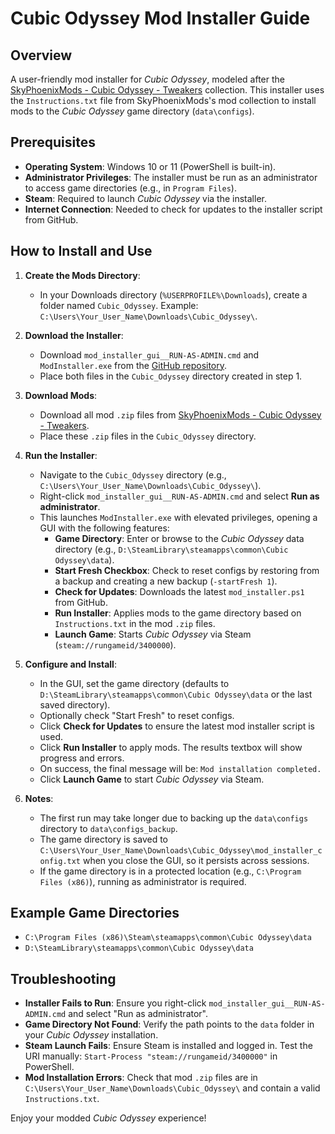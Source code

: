 # Cubic Odyssey Mod Installer Guide

## Overview
A user-friendly mod installer for *Cubic Odyssey*, modeled after the [SkyPhoenixMods - Cubic Odyssey - Tweakers](https://www.nexusmods.com/cubicodyssey/mods/5?tab=description) collection. This installer uses the `Instructions.txt` file from SkyPhoenixMods's mod collection to install mods to the *Cubic Odyssey* game directory (`data\configs`).

## Prerequisites
- **Operating System**: Windows 10 or 11 (PowerShell is built-in).
- **Administrator Privileges**: The installer must be run as an administrator to access game directories (e.g., in `Program Files`).
- **Steam**: Required to launch *Cubic Odyssey* via the installer.
- **Internet Connection**: Needed to check for updates to the installer script from GitHub.

## How to Install and Use

1. **Create the Mods Directory**:
   - In your Downloads directory (`%USERPROFILE%\Downloads`), create a folder named `Cubic_Odyssey`. Example: `C:\Users\Your_User_Name\Downloads\Cubic_Odyssey\`.

2. **Download the Installer**:
   - Download `mod_installer_gui__RUN-AS-ADMIN.cmd` and `ModInstaller.exe` from the [GitHub repository](https://github.com/SirFrostingham/cubic_odyssey_mods_installer).
   - Place both files in the `Cubic_Odyssey` directory created in step 1.

3. **Download Mods**:
   - Download all mod `.zip` files from [SkyPhoenixMods - Cubic Odyssey - Tweakers](https://www.nexusmods.com/cubicodyssey/mods/5?tab=files).
   - Place these `.zip` files in the `Cubic_Odyssey` directory.

4. **Run the Installer**:
   - Navigate to the `Cubic_Odyssey` directory (e.g., `C:\Users\Your_User_Name\Downloads\Cubic_Odyssey\`).
   - Right-click `mod_installer_gui__RUN-AS-ADMIN.cmd` and select **Run as administrator**.
   - This launches `ModInstaller.exe` with elevated privileges, opening a GUI with the following features:
     - **Game Directory**: Enter or browse to the *Cubic Odyssey* data directory (e.g., `D:\SteamLibrary\steamapps\common\Cubic Odyssey\data`).
     - **Start Fresh Checkbox**: Check to reset configs by restoring from a backup and creating a new backup (`-startFresh 1`).
     - **Check for Updates**: Downloads the latest `mod_installer.ps1` from GitHub.
     - **Run Installer**: Applies mods to the game directory based on `Instructions.txt` in the mod `.zip` files.
     - **Launch Game**: Starts *Cubic Odyssey* via Steam (`steam://rungameid/3400000`).

5. **Configure and Install**:
   - In the GUI, set the game directory (defaults to `D:\SteamLibrary\steamapps\common\Cubic Odyssey\data` or the last saved directory).
   - Optionally check "Start Fresh" to reset configs.
   - Click **Check for Updates** to ensure the latest mod installer script is used.
   - Click **Run Installer** to apply mods. The results textbox will show progress and errors.
   - On success, the final message will be: `Mod installation completed.`
   - Click **Launch Game** to start *Cubic Odyssey* via Steam.

6. **Notes**:
   - The first run may take longer due to backing up the `data\configs` directory to `data\configs_backup`.
   - The game directory is saved to `C:\Users\Your_User_Name\Downloads\Cubic_Odyssey\mod_installer_config.txt` when you close the GUI, so it persists across sessions.
   - If the game directory is in a protected location (e.g., `C:\Program Files (x86)`), running as administrator is required.

## Example Game Directories
- `C:\Program Files (x86)\Steam\steamapps\common\Cubic Odyssey\data`
- `D:\SteamLibrary\steamapps\common\Cubic Odyssey\data`

## Troubleshooting
- **Installer Fails to Run**: Ensure you right-click `mod_installer_gui__RUN-AS-ADMIN.cmd` and select "Run as administrator".
- **Game Directory Not Found**: Verify the path points to the `data` folder in your *Cubic Odyssey* installation.
- **Steam Launch Fails**: Ensure Steam is installed and logged in. Test the URI manually: `Start-Process "steam://rungameid/3400000"` in PowerShell.
- **Mod Installation Errors**: Check that mod `.zip` files are in `C:\Users\Your_User_Name\Downloads\Cubic_Odyssey\` and contain a valid `Instructions.txt`.

Enjoy your modded *Cubic Odyssey* experience!
